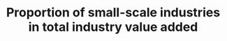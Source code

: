 ---
data_non_statistical: true
goal_meta_link: http://unstats.un.org/sdgs/files/metadata-compilation/Metadata-Goal-9.pdf
graph_title: Proportion of small-scale industries in total industry value added
graph_type: null
has_metadata: true
indicator: 9.3.1
indicator_definition: Value added is the total value of goods and services produced
  by an industry in the given reference period. The indicator is computed as the total
  value added of small scale industries (as defined in the survey) divided by the
  total value added of industries of all sizes and multiplied by 100.
indicator_name: Proportion of small-scale industries in total industry value added
indicator_sort_order: 09-03-01
indicator_variable: null
layout: indicator
national_geographical_coverage: United States
permalink: /9-3-1/
published: true
rationale_interpretation: Small scale industry plays an important in the economy of
  all countries which can be established with the small amount of investment. Such
  industries are based on processing local raw materials. It generates employment
  and self-employment. Their share in total value added best describes the size and
  structure of small industry. This indicator is also well-correlated with other indicators
  such as the income and employment generated by small scale industry.
reporting_status: notstarted
sdg_goal: 9
source_active_1: true
source_notes_1: null
source_title_1: null
target: Increase the access of small-scale industrial and other enterprises, in particular
  in developing countries, to financial services, including affordable credit, and
  their integration into value chains and markets.
target_id: '9.3'
title: Proportion of small-scale industries in total industry value added
un_custodial_agency: 'UNIDO (Partnering Agencies: UNCDF)'
un_designated_tier: '2'
variable_description: null
variable_notes: null
---